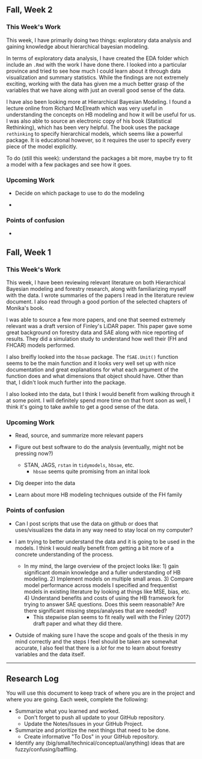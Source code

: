 Fall, Week 2
----------------

### This Week's Work

This week, I have primarily doing two things: exploratory data analysis and gaining knowledge about hierarchical bayesian modeling. 

In terms of exploratory data analysis, I have created the EDA folder which include an `.Rmd` with the work I have done there. I looked into a particular province and tried to see how much I could learn about it through data visualization and summary statistics. While the findings are not extremely exciting, working with the data has given me a much better grasp of the variables that we have along with just an overall good sense of the data. 

I have also been looking more at Hierarchical Bayesian Modeling. I found a lecture online from Richard McElreath which was very useful in understanding the concepts on HB modeling and how it will be useful for us. I was also able to source an electronic copy of his book (Statistical Rethinking), which has been very helpful. The book uses the package `rethinking` to specify hierarchical models, which seems like a powerful package. It is educational however, so it requires the user to specify every piece of the model explicitly. 

To do (still this week): understand the packages a bit more, maybe try to fit a model with a few packages and see how it goes. 


### Upcoming Work

* Decide on which package to use to do the modeling

* 

### Points of confusion

*

Fall, Week 1
----------------

### This Week's Work

This week, I have been reviewing relevant literature on both Hierarchical Bayesian modeling and forestry research, along with familiarizing myself with the data. I wrote summaries of the papers I read in the literature review document. I also read through a good portion of the selected chapters of Monika's book. 

I was able to source a few more papers, and one that seemed extremely relevant was a draft version of Finley's LiDAR paper. This paper gave some great background on forestry data and SAE along with nice reporting of results. They did a simulation study to understand how well their (FH and FHCAR) models performed. 

I also breifly looked into the `hbsae` package. The `fSAE.Unit()` function seems to be the main function and it looks very well set up with nice documentation and great explanations for what each argument of the function does and what dimensions that object should have. Other than that, I didn't look much further into the package. 

I also looked into the data, but I think I would benefit from walking through it at some point. I will definitely spend more time on that front soon as well, I think it's going to take awhile to get a good sense of the data. 

### Upcoming Work

* Read, source, and summarize more relevant papers

* Figure out best software to do the analysis (eventually, might not be pressing now?)
    * STAN, JAGS, `rstan` in `tidymodels`, `hbsae`, etc.
        * `hbsae` seems quite promising from an inital look
        
* Dig deeper into the data

* Learn about more HB modeling techniques outside of the FH family

### Points of confusion

* Can I post scripts that use the data on github or does that uses/visualizes the data in any way need to stay local on my computer?

* I am trying to better understand the data and it is going to be used in the models. I think I would really benefit from getting a bit more of a concrete understanding of the process.
    * In my mind, the large overview of the project looks like: 1) gain significant domain knowledge and a fuller understanding of HB modeling. 2) Implement models on multiple small areas. 3) Compare model performance across models I specified and frequentist models in existing literature by looking at things like MSE, bias, etc. 4) Understand benefits and costs of using the HB framework for trying to answer SAE questions. Does this seem reasonable? Are there significant missing steps/analyses that are needed? 
        * This stepwise plan seems to fit really well with the Finley (2017) draft paper and what they did there. 

* Outside of making sure I have the scope and goals of the thesis in my mind correctly and the steps I feel should be taken are somewhat accurate, I also feel that there is a *lot* for me to learn about forestry variables and the data itself. 

*******************************

## Research Log


You will use this document to keep track of where you are in the project and where you are going. Each week, complete the following:

- Summarize what you learned and worked.
    + Don't forget to push all update to your GitHub repository.
    + Update the Notes/Issues in your GitHub Project.
- Summarize and prioritize the next things that need to be done.
    + Create informative "To Dos" in your GitHub repository.
- Identify any (big/small/technical/conceptual/anything) ideas that are fuzzy/confusing/baffling.

